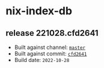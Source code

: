 # nix-index-db
## release 221028.cfd2641
- Built against channel: [`master`](https://github.com/nixos/nixpkgs/tree/master)
- Built against commit: [`cfd2641`](https://github.com/NixOS/nixpkgs/commit/cfd2641067c19042ad4cd1d5e5217c0f92b9f8c2)
- Build date: `2022-10-28`
